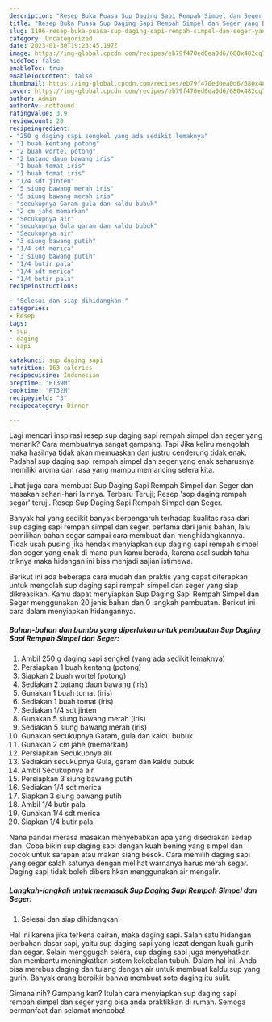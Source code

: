 ```yaml
---
description: "Resep Buka Puasa Sup Daging Sapi Rempah Simpel dan Seger yang Bikin Ngiler "
title: "Resep Buka Puasa Sup Daging Sapi Rempah Simpel dan Seger yang Bikin Ngiler "
slug: 1196-resep-buka-puasa-sup-daging-sapi-rempah-simpel-dan-seger-yang-bikin-ngiler
category: Uncategorized
date: 2023-01-30T19:23:45.197Z
image: https://img-global.cpcdn.com/recipes/eb79f470ed0ea0d6/680x482cq70/sup-daging-sapi-rempah-simpel-dan-seger-foto-resep-utama.jpg
hideToc: false
enableToc: true
enableTocContent: false
thumbnail: https://img-global.cpcdn.com/recipes/eb79f470ed0ea0d6/680x482cq70/sup-daging-sapi-rempah-simpel-dan-seger-foto-resep-utama.jpg
cover: https://img-global.cpcdn.com/recipes/eb79f470ed0ea0d6/680x482cq70/sup-daging-sapi-rempah-simpel-dan-seger-foto-resep-utama.jpg
author: Admin
authorAv: notfound
ratingvalue: 3.9
reviewcount: 20
recipeingredient:
- "250 g daging sapi sengkel yang ada sedikit lemaknya"
- "1 buah kentang potong"
- "2 buah wortel potong"
- "2 batang daun bawang iris"
- "1 buah tomat iris"
- "1 buah tomat iris"
- "1/4 sdt jinten"
- "5 siung bawang merah iris"
- "5 siung bawang merah iris"
- "secukupnya Garam gula dan kaldu bubuk"
- "2 cm jahe memarkan"
- "Secukupnya air"
- "secukupnya Gula garam dan kaldu bubuk"
- "Secukupnya air"
- "3 siung bawang putih"
- "1/4 sdt merica"
- "3 siung bawang putih"
- "1/4 butir pala"
- "1/4 sdt merica"
- "1/4 butir pala"
recipeinstructions:

- "Selesai dan siap dihidangkan!"
categories:
- Resep
tags:
- sup
- daging
- sapi

katakunci: sup daging sapi 
nutrition: 163 calories
recipecuisine: Indonesian
preptime: "PT39M"
cooktime: "PT32M"
recipeyield: "3"
recipecategory: Dinner

---
```



Lagi mencari inspirasi resep sup daging sapi rempah simpel dan seger yang menarik? Cara membuatnya sangat gampang. Tapi Jika keliru mengolah maka hasilnya tidak akan memuaskan dan justru cenderung tidak enak. Padahal sup daging sapi rempah simpel dan seger yang enak seharusnya memiliki aroma dan rasa yang mampu memancing selera kita.


Lihat juga cara membuat Sup Daging Sapi Rempah Simpel dan Seger dan masakan sehari-hari lainnya. Terbaru Teruji; Resep &#39;sop daging rempah segar&#39; teruji. Resep Sup Daging Sapi Rempah Simpel dan Seger.

Banyak hal yang sedikit banyak berpengaruh terhadap kualitas rasa dari sup daging sapi rempah simpel dan seger, pertama dari jenis bahan, lalu pemilihan bahan segar sampai cara membuat dan menghidangkannya. Tidak usah pusing jika hendak menyiapkan sup daging sapi rempah simpel dan seger yang enak di mana pun kamu berada, karena asal sudah tahu triknya maka hidangan ini bisa menjadi sajian istimewa.


Berikut ini ada beberapa cara mudah dan praktis yang dapat diterapkan untuk mengolah sup daging sapi rempah simpel dan seger yang siap dikreasikan. Kamu dapat menyiapkan Sup Daging Sapi Rempah Simpel dan Seger menggunakan 20 jenis bahan dan 0 langkah pembuatan. Berikut ini cara dalam menyiapkan hidangannya.

<!--inarticleads1-->

##### Bahan-bahan dan bumbu yang diperlukan untuk pembuatan Sup Daging Sapi Rempah Simpel dan Seger:

1. Ambil 250 g daging sapi sengkel (yang ada sedikit lemaknya)
1. Persiapkan 1 buah kentang (potong)
1. Siapkan 2 buah wortel (potong)
1. Sediakan 2 batang daun bawang (iris)
1. Gunakan 1 buah tomat (iris)
1. Sediakan 1 buah tomat (iris)
1. Sediakan 1/4 sdt jinten
1. Gunakan 5 siung bawang merah (iris)
1. Sediakan 5 siung bawang merah (iris)
1. Gunakan secukupnya Garam, gula dan kaldu bubuk
1. Gunakan 2 cm jahe (memarkan)
1. Persiapkan Secukupnya air
1. Sediakan secukupnya Gula, garam dan kaldu bubuk
1. Ambil Secukupnya air
1. Persiapkan 3 siung bawang putih
1. Sediakan 1/4 sdt merica
1. Siapkan 3 siung bawang putih
1. Ambil 1/4 butir pala
1. Gunakan 1/4 sdt merica
1. Siapkan 1/4 butir pala


Nana pandai merasa masakan menyebabkan apa yang disediakan sedap dan. Coba bikin sup daging sapi dengan kuah bening yang simpel dan cocok untuk sarapan atau makan siang besok. Cara memilih daging sapi yang segar salah satunya dengan melihat warnanya harus merah segar. Daging sapi tidak boleh dibersihkan menggunakan air mengalir. 

<!--inarticleads2-->

##### Langkah-langkah untuk memasak Sup Daging Sapi Rempah Simpel dan Seger:


1. Selesai dan siap dihidangkan!

Hal ini karena jika terkena cairan, maka daging sapi. Salah satu hidangan berbahan dasar sapi, yaitu sup daging sapi yang lezat dengan kuah gurih dan segar. Selain menggugah selera, sup daging sapi juga menyehatkan dan membantu meningkatkan sistem kekebalan tubuh. Dalam hal ini, Anda bisa merebus daging dan tulang dengan air untuk membuat kaldu sup yang gurih. Banyak orang berpikir bahwa membuat soto daging itu sulit. 

Gimana nih? Gampang kan? Itulah cara menyiapkan sup daging sapi rempah simpel dan seger yang bisa anda praktikkan di rumah. Semoga bermanfaat dan selamat mencoba!
